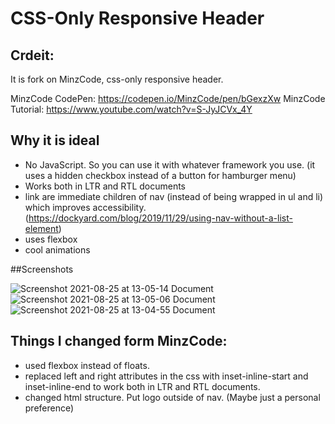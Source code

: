 # CSS-Only Responsive Header

## Crdeit:

It is fork on MinzCode, css-only responsive header.

MinzCode CodePen: https://codepen.io/MinzCode/pen/bGexzXw
MinzCode Tutorial: https://www.youtube.com/watch?v=S-JyJCVx_4Y

## Why it is ideal

- No JavaScript. So you can use it with whatever framework you use. (it uses a hidden checkbox instead of a button for hamburger menu)
- Works both in LTR and RTL documents
- link are immediate children of nav (instead of being wrapped in ul and li) which improves accessibility. (https://dockyard.com/blog/2019/11/29/using-nav-without-a-list-element)
- uses flexbox
- cool animations 

##Screenshots

![Screenshot 2021-08-25 at 13-05-14 Document](https://user-images.githubusercontent.com/78935540/130834331-8e9849ff-469a-4b24-966d-82b1385917fa.png)![Screenshot 2021-08-25 at 13-05-06 Document](https://user-images.githubusercontent.com/78935540/130834335-fbb9f4c7-cdf3-4532-9d30-df6b75b7272d.png) ![Screenshot 2021-08-25 at 13-04-55 Document](https://user-images.githubusercontent.com/78935540/130834336-b94a1a9a-c654-473d-9cf8-852194c25fbe.png)






## Things I changed form MinzCode:

- used flexbox instead of floats.
- replaced left and right attributes in the css with inset-inline-start and inset-inline-end to work both in LTR and RTL documents.
- changed html structure. Put logo outside of nav. (Maybe just a personal preference)
